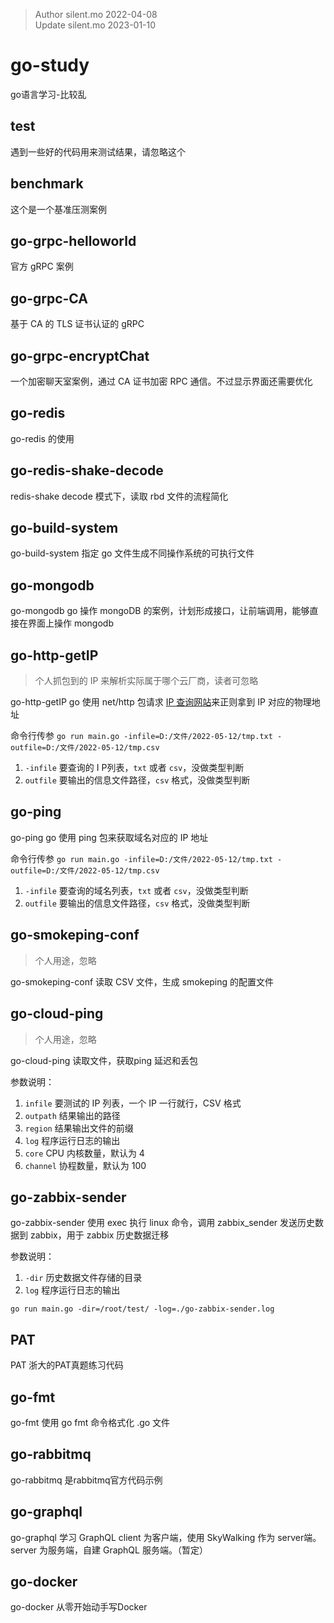 > Author silent.mo 2022-04-08
> \
> Update silent.mo 2023-01-10

# go-study
go语言学习-比较乱

## test

遇到一些好的代码用来测试结果，请忽略这个

## benchmark
这个是一个基准压测案例

## go-grpc-helloworld

官方 gRPC 案例

## go-grpc-CA

基于 CA 的 TLS 证书认证的 gRPC 

## go-grpc-encryptChat

一个加密聊天室案例，通过 CA 证书加密 RPC 通信。不过显示界面还需要优化

## go-redis

go-redis 的使用

## go-redis-shake-decode

redis-shake decode 模式下，读取 rbd 文件的流程简化

## go-build-system 

go-build-system 指定 go 文件生成不同操作系统的可执行文件

## go-mongodb

go-mongodb go 操作 mongoDB 的案例，计划形成接口，让前端调用，能够直接在界面上操作 mongodb

## go-http-getIP

> 个人抓包到的 IP 来解析实际属于哪个云厂商，读者可忽略

go-http-getIP go 使用 net/http 包请求 [IP 查询网站](http://mip.chinaz.com/?query=)来正则拿到 IP 对应的物理地址

命令行传参 `go run main.go -infile=D:/文件/2022-05-12/tmp.txt -outfile=D:/文件/2022-05-12/tmp.csv`
1. `-infile` 要查询的 I P列表，`txt` 或者 `csv`，没做类型判断
2. `outfile` 要输出的信息文件路径，`csv` 格式，没做类型判断

## go-ping

go-ping go 使用 ping 包来获取域名对应的 IP 地址

命令行传参 `go run main.go -infile=D:/文件/2022-05-12/tmp.txt -outfile=D:/文件/2022-05-12/tmp.csv`
1. `-infile` 要查询的域名列表，`txt` 或者 `csv`，没做类型判断
2. `outfile` 要输出的信息文件路径，`csv` 格式，没做类型判断

## go-smokeping-conf
> 个人用途，忽略

go-smokeping-conf 读取 CSV 文件，生成 smokeping 的配置文件

## go-cloud-ping

> 个人用途，忽略

go-cloud-ping 读取文件，获取ping 延迟和丢包

参数说明：
1. `infile` 要测试的 IP 列表，一个 IP 一行就行，CSV 格式
2. `outpath` 结果输出的路径
3. `region` 结果输出文件的前缀
4. `log` 程序运行日志的输出
5. `core` CPU 内核数量，默认为 4
6. `channel` 协程数量，默认为 100

## go-zabbix-sender

go-zabbix-sender 使用 exec 执行 linux 命令，调用 zabbix_sender 发送历史数据到 zabbix，用于 zabbix 历史数据迁移

参数说明：
1. `-dir` 历史数据文件存储的目录
2. `log` 程序运行日志的输出

```shell
go run main.go -dir=/root/test/ -log=./go-zabbix-sender.log
```

## PAT 

PAT 浙大的PAT真题练习代码

## go-fmt

go-fmt 使用 go fmt 命令格式化 .go 文件

## go-rabbitmq
 go-rabbitmq 是rabbitmq官方代码示例
 
## go-graphql
go-graphql 学习 GraphQL 
client 为客户端，使用 SkyWalking 作为 server端。
server 为服务端，自建 GraphQL 服务端。（暂定）

## go-docker
go-docker 从零开始动手写Docker
